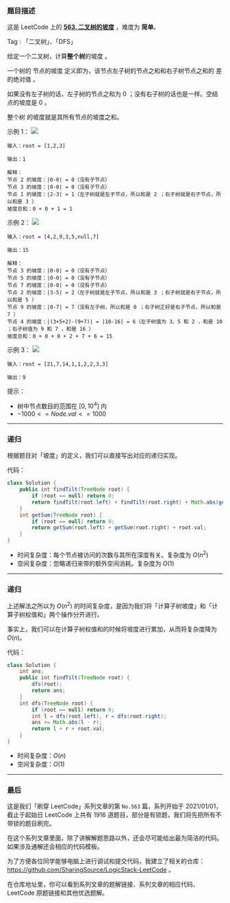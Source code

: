 ### 题目描述

这是 LeetCode 上的 **[563. 二叉树的坡度](https://leetcode-cn.com/problems/binary-tree-tilt/solution/gong-shui-san-xie-jian-dan-er-cha-shu-di-ekz4/)** ，难度为 **简单**。

Tag : 「二叉树」、「DFS」



给定一个二叉树，计算**整个树**的坡度 。

一个树的 节点的坡度 定义即为，该节点左子树的节点之和和右子树节点之和的 差的绝对值 。

如果没有左子树的话，左子树的节点之和为 $0$ ；没有右子树的话也是一样。空结点的坡度是 $0$ 。

整个树 的坡度就是其所有节点的坡度之和。

示例 1：
![](https://assets.leetcode.com/uploads/2020/10/20/tilt1.jpg)
```
输入：root = [1,2,3]

输出：1

解释：
节点 2 的坡度：|0-0| = 0（没有子节点）
节点 3 的坡度：|0-0| = 0（没有子节点）
节点 1 的坡度：|2-3| = 1（左子树就是左子节点，所以和是 2 ；右子树就是右子节点，所以和是 3 ）
坡度总和：0 + 0 + 1 = 1
```
示例 2：
![](https://assets.leetcode.com/uploads/2020/10/20/tilt2.jpg)
```
输入：root = [4,2,9,3,5,null,7]

输出：15

解释：
节点 3 的坡度：|0-0| = 0（没有子节点）
节点 5 的坡度：|0-0| = 0（没有子节点）
节点 7 的坡度：|0-0| = 0（没有子节点）
节点 2 的坡度：|3-5| = 2（左子树就是左子节点，所以和是 3 ；右子树就是右子节点，所以和是 5 ）
节点 9 的坡度：|0-7| = 7（没有左子树，所以和是 0 ；右子树正好是右子节点，所以和是 7 ）
节点 4 的坡度：|(3+5+2)-(9+7)| = |10-16| = 6（左子树值为 3、5 和 2 ，和是 10 ；右子树值为 9 和 7 ，和是 16 ）
坡度总和：0 + 0 + 0 + 2 + 7 + 6 = 15
```
示例 3：
![](https://assets.leetcode.com/uploads/2020/10/20/tilt3.jpg)
```
输入：root = [21,7,14,1,1,2,2,3,3]

输出：9
```

提示：
* 树中节点数目的范围在 $[0, 10^4]$ 内
* $-1000 <= Node.val <= 1000$

---

### 递归

根据题目对「坡度」的定义，我们可以直接写出对应的递归实现。

代码：
```Java
class Solution {
    public int findTilt(TreeNode root) {
        if (root == null) return 0;
        return findTilt(root.left) + findTilt(root.right) + Math.abs(getSum(root.left) - getSum(root.right));
    }
    int getSum(TreeNode root) {
        if (root == null) return 0;
        return getSum(root.left) + getSum(root.right) + root.val;
    }
}
```
* 时间复杂度：每个节点被访问的次数与其所在深度有关。复杂度为 $O(n^2)$
* 空间复杂度：忽略递归来带的额外空间消耗。复杂度为 $O(1)$

---

### 递归

上述解法之所以为 $O(n^2)$ 的时间复杂度，是因为我们将「计算子树坡度」和「计算子树权值和」两个操作分开进行。

事实上，我们可以在计算子树权值和的时候将坡度进行累加，从而将复杂度降为 $O(n)$。

代码：
```Java
class Solution {
    int ans;
    public int findTilt(TreeNode root) {
        dfs(root);
        return ans;
    }
    int dfs(TreeNode root) {
        if (root == null) return 0;
        int l = dfs(root.left), r = dfs(root.right);
        ans += Math.abs(l - r);
        return l + r + root.val;
    }
}
```
* 时间复杂度：$O(n)$
* 空间复杂度：$O(1)$

---

### 最后

这是我们「刷穿 LeetCode」系列文章的第 `No.563` 篇，系列开始于 2021/01/01，截止于起始日 LeetCode 上共有 1916 道题目，部分是有锁题，我们将先把所有不带锁的题目刷完。

在这个系列文章里面，除了讲解解题思路以外，还会尽可能给出最为简洁的代码。如果涉及通解还会相应的代码模板。

为了方便各位同学能够电脑上进行调试和提交代码，我建立了相关的仓库：https://github.com/SharingSource/LogicStack-LeetCode 。

在仓库地址里，你可以看到系列文章的题解链接、系列文章的相应代码、LeetCode 原题链接和其他优选题解。

